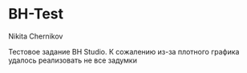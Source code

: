 # BH-Test

Nikita Chernikov

 Тестовое задание BH Studio.
 К сожалению из-за плотного графика удалось реализовать не все задумки
